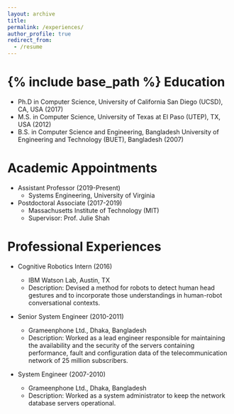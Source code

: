 ```yaml
---
layout: archive
title: 
permalink: /experiences/
author_profile: true
redirect_from:
  - /resume
---
```

{% include base_path %}
Education
========
* Ph.D in Computer Science, University of California San Diego (UCSD), CA, USA (2017)
* M.S. in Computer Science, University of Texas at El Paso (UTEP), TX, USA (2012)
* B.S. in Computer Science and Engineering, Bangladesh University of Engineering and Technology (BUET), Bangladesh (2007)

Academic Appointments
========
* Assistant Professor (2019-Present)
  * Systems Engineering, University of Virginia
* Postdoctoral Associate (2017-2019)
  * Massachusetts Institute of Technology (MIT)
  * Supervisor: Prof. Julie Shah


Professional Experiences
========
* Cognitive Robotics Intern (2016)
  * IBM Watson Lab, Austin, TX
  * Description: Devised a method for robots to detect human head gestures and to incorporate those understandings in human-robot conversational contexts.
  
* Senior System Engineer (2010-2011)
  * Grameenphone Ltd., Dhaka, Bangladesh
  * Description: Worked as a lead engineer responsible for maintaining the availability and the security of the servers containing performance, fault and configuration data of the telecommunication network of 25 million subscribers.

* System Engineer (2007-2010)
  * Grameenphone Ltd., Dhaka, Bangladesh
  * Description: Worked as a system administrator to keep the network database servers operational.